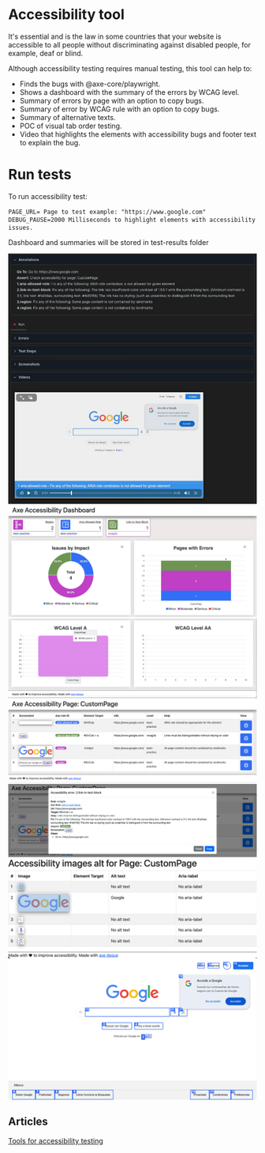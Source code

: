 # Accessibility tool

It's essential and is the law in some countries that your website is accessible to all people without discriminating against disabled people, for example, deaf or blind.

Although accessibility testing requires manual testing, this tool can help to:

- Finds the bugs with @axe-core/playwright.
- Shows a dashboard with the summary of the errors by WCAG level.
- Summary of errors by page with an option to copy bugs.
- Summary of error by WCAG rule with an option to copy bugs.
- Summary of alternative texts.
- POC of visual tab order testing.
- Video that highlights the elements with accessibility bugs and footer text to explain the bug.

# Run tests

To run accessibility test:

```
PAGE_URL= Page to test example: "https://www.google.com"
DEBUG_PAUSE=2000 Milliseconds to highlight elements with accessibility issues.
```

Dashboard and summaries will be stored in test-results folder

![Report](report.png)
![Dashboard 1](dashboard1.png)
![Dashboard 2](dashboard2.png)
![Summary by page](pageSummary.png)
![Copy bug](copyBug.png)
![Alt summary](altSummary.png)
![Tab Order](tabOrder.png)

## Articles

[Tools for accessibility testing](https://abigailarmijo.substack.com/p/tools-for-accessibility-testing)
